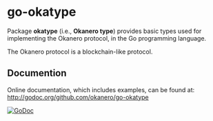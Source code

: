 # go-okatype

Package **okatype** (i.e., **Okanero type**) provides basic types used for implementing the Okanero protocol,
in the Go programming language.

The Okanero protocol is a blockchain-like protocol.


## Documention

Online documentation, which includes examples, can be found at: http://godoc.org/github.com/okanero/go-okatype

[![GoDoc](https://godoc.org/github.com/okanero/go-okatype?status.svg)](https://godoc.org/github.com/okanero/go-okatype)
